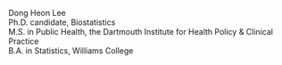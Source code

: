 Dong Heon Lee <br />
Ph.D. candidate, Biostatistics <br />
M.S. in Public Health, the Dartmouth Institute for Health Policy & Clinical Practice <br />
B.A. in Statistics, Williams College
